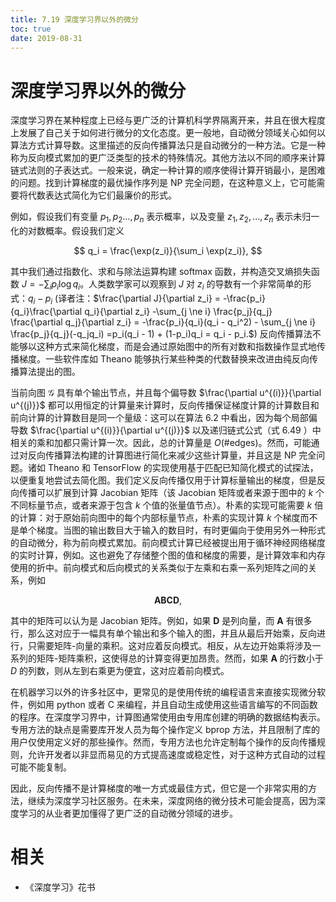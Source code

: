 ```yaml
---
title: 7.19 深度学习界以外的微分
toc: true
date: 2019-08-31
---
```



# 深度学习界以外的微分


深度学习界在某种程度上已经与更广泛的计算机科学界隔离开来，并且在很大程度上发展了自己关于如何进行微分的文化态度。更一般地，自动微分领域关心如何以算法方式计算导数。这里描述的反向传播算法只是自动微分的一种方法。它是一种称为反向模式累加的更广泛类型的技术的特殊情况。其他方法以不同的顺序来计算链式法则的子表达式。一般来说，确定一种计算的顺序使得计算开销最小，是困难的问题。找到计算梯度的最优操作序列是 NP 完全问题，在这种意义上，它可能需要将代数表达式简化为它们最廉价的形式。

例如，假设我们有变量 $p_1,p_2\ldots,p_n$ 表示概率，以及变量 $z_1,z_2,\ldots,z_n$ 表示未归一化的对数概率。假设我们定义


$$
q_i = \frac{\exp(z_i)}{\sum_i \exp(z_i)},
$$

其中我们通过指数化、求和与除法运算构建 softmax 函数，并构造交叉熵损失函数 $J=-\sum_i p_i\log q_i$。人类数学家可以观察到 $J$ 对 $z_i$ 的导数有一个非常简单的形式：$q_i-p_i$ (译者注：$\frac{\partial J}{\partial z_i} = -\frac{p_i}{q_i}\frac{\partial q_i}{\partial z_i} -\sum_{j \ne i} \frac{p_j}{q_j} \frac{\partial q_j}{\partial z_i}  = -\frac{p_i}{q_i}(q_i - q_i^2) - \sum_{j \ne i} \frac{p_j}{q_j}(-q_jq_i) =p_i(q_i - 1) + (1-p_i)q_i = q_i - p_i.$) 反向传播算法不能够以这种方式来简化梯度，而是会通过原始图中的所有对数和指数操作显式地传播梯度。一些软件库如 Theano 能够执行某些种类的代数替换来改进由纯反向传播算法提出的图。


当前向图 $\mathcal G$ 具有单个输出节点，并且每个偏导数 $\frac{\partial u^{(i)}}{\partial u^{(j)}}$ 都可以用恒定的计算量来计算时，反向传播保证梯度计算的计算数目和前向计算的计算数目是同一个量级：这可以在算法 6.2 中看出，因为每个局部偏导数 $\frac{\partial u^{(i)}}{\partial u^{(j)}}$ 以及递归链式公式（式 6.49 ）中相关的乘和加都只需计算一次。因此，总的计算量是 $O(\#\text{edges})$。然而，可能通过对反向传播算法构建的计算图进行简化来减少这些计算量，并且这是 NP 完全问题。诸如 Theano 和 TensorFlow 的实现使用基于匹配已知简化模式的试探法，以便重复地尝试去简化图。我们定义反向传播仅用于计算标量输出的梯度，但是反向传播可以扩展到计算 Jacobian 矩阵（该 Jacobian 矩阵或者来源于图中的 $k$ 个不同标量节点，或者来源于包含 $k$ 个值的张量值节点）。朴素的实现可能需要 $k$ 倍的计算：对于原始前向图中的每个内部标量节点，朴素的实现计算 $k$ 个梯度而不是单个梯度。当图的输出数目大于输入的数目时，有时更偏向于使用另外一种形式的自动微分，称为前向模式累加。前向模式计算已经被提出用于循环神经网络梯度的实时计算，例如。这也避免了存储整个图的值和梯度的需要，是计算效率和内存使用的折中。前向模式和后向模式的关系类似于左乘和右乘一系列矩阵之间的关系，例如

$$
\boldsymbol A \boldsymbol B \boldsymbol C \boldsymbol D,\tag{6.58}
$$

其中的矩阵可以认为是 Jacobian 矩阵。例如，如果 $\boldsymbol D$ 是列向量，而 $\boldsymbol A$ 有很多行，那么这对应于一幅具有单个输出和多个输入的图，并且从最后开始乘，反向进行，只需要矩阵-向量的乘积。这对应着反向模式。相反，从左边开始乘将涉及一系列的矩阵-矩阵乘积，这使得总的计算变得更加昂贵。然而，如果 $\boldsymbol A$ 的行数小于 $D$ 的列数，则从左到右乘更为便宜，这对应着前向模式。

在机器学习以外的许多社区中，更常见的是使用传统的编程语言来直接实现微分软件，例如用 python 或者 C 来编程，并且自动生成使用这些语言编写的不同函数的程序。在深度学习界中，计算图通常使用由专用库创建的明确的数据结构表示。专用方法的缺点是需要库开发人员为每个操作定义 $\text{bprop}$ 方法，并且限制了库的用户仅使用定义好的那些操作。然而，专用方法也允许定制每个操作的反向传播规则，允许开发者以非显而易见的方式提高速度或稳定性，对于这种方式自动的过程可能不能复制。

因此，反向传播不是计算梯度的唯一方式或最佳方式，但它是一个非常实用的方法，继续为深度学习社区服务。在未来，深度网络的微分技术可能会提高，因为深度学习的从业者更加懂得了更广泛的自动微分领域的进步。






# 相关

- 《深度学习》花书
